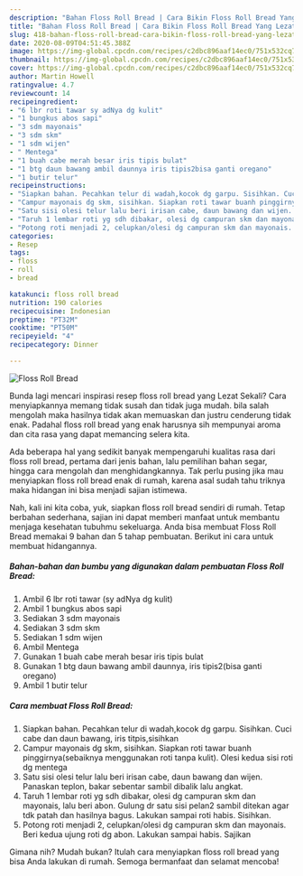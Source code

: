```yaml
---
description: "Bahan Floss Roll Bread | Cara Bikin Floss Roll Bread Yang Lezat Sekali"
title: "Bahan Floss Roll Bread | Cara Bikin Floss Roll Bread Yang Lezat Sekali"
slug: 418-bahan-floss-roll-bread-cara-bikin-floss-roll-bread-yang-lezat-sekali
date: 2020-08-09T04:51:45.388Z
image: https://img-global.cpcdn.com/recipes/c2dbc896aaf14ec0/751x532cq70/floss-roll-bread-foto-resep-utama.jpg
thumbnail: https://img-global.cpcdn.com/recipes/c2dbc896aaf14ec0/751x532cq70/floss-roll-bread-foto-resep-utama.jpg
cover: https://img-global.cpcdn.com/recipes/c2dbc896aaf14ec0/751x532cq70/floss-roll-bread-foto-resep-utama.jpg
author: Martin Howell
ratingvalue: 4.7
reviewcount: 14
recipeingredient:
- "6 lbr roti tawar sy adNya dg kulit"
- "1 bungkus abos sapi"
- "3 sdm mayonais"
- "3 sdm skm"
- "1 sdm wijen"
- " Mentega"
- "1 buah cabe merah besar iris tipis bulat"
- "1 btg daun bawang ambil daunnya iris tipis2bisa ganti oregano"
- "1 butir telur"
recipeinstructions:
- "Siapkan bahan. Pecahkan telur di wadah,kocok dg garpu. Sisihkan. Cuci cabe dan daun bawang, iris titpis,sisihkan"
- "Campur mayonais dg skm, sisihkan. Siapkan roti tawar buanh pinggirnya(sebaiknya menggunakan roti tanpa kulit). Olesi kedua sisi roti dg mentega"
- "Satu sisi olesi telur lalu beri irisan cabe, daun bawang dan wijen. Panaskan teplon, bakar sebentar sambil dibalik lalu angkat."
- "Taruh 1 lembar roti yg sdh dibakar, olesi dg campuran skm dan mayonais, lalu beri abon. Gulung dr satu sisi pelan2 sambil ditekan agar tdk patah dan hasilnya bagus. Lakukan sampai roti habis. Sisihkan."
- "Potong roti menjadi 2, celupkan/olesi dg campuran skm dan mayonais. Beri kedua ujung roti dg abon. Lakukan sampai habis. Sajikan"
categories:
- Resep
tags:
- floss
- roll
- bread

katakunci: floss roll bread 
nutrition: 190 calories
recipecuisine: Indonesian
preptime: "PT32M"
cooktime: "PT50M"
recipeyield: "4"
recipecategory: Dinner

---
```



![Floss Roll Bread](https://img-global.cpcdn.com/recipes/c2dbc896aaf14ec0/751x532cq70/floss-roll-bread-foto-resep-utama.jpg)

Bunda lagi mencari inspirasi resep floss roll bread yang Lezat Sekali? Cara menyiapkannya memang tidak susah dan tidak juga mudah. bila salah mengolah maka hasilnya tidak akan memuaskan dan justru cenderung tidak enak. Padahal floss roll bread yang enak harusnya sih mempunyai aroma dan cita rasa yang dapat memancing selera kita.

Ada beberapa hal yang sedikit banyak mempengaruhi kualitas rasa dari floss roll bread, pertama dari jenis bahan, lalu pemilihan bahan segar, hingga cara mengolah dan menghidangkannya. Tak perlu pusing jika mau menyiapkan floss roll bread enak di rumah, karena asal sudah tahu triknya maka hidangan ini bisa menjadi sajian istimewa.




Nah, kali ini kita coba, yuk, siapkan floss roll bread sendiri di rumah. Tetap berbahan sederhana, sajian ini dapat memberi manfaat untuk membantu menjaga kesehatan tubuhmu sekeluarga. Anda bisa membuat Floss Roll Bread memakai 9 bahan dan 5 tahap pembuatan. Berikut ini cara untuk membuat hidangannya.

<!--inarticleads1-->

##### Bahan-bahan dan bumbu yang digunakan dalam pembuatan Floss Roll Bread:

1. Ambil 6 lbr roti tawar (sy adNya dg kulit)
1. Ambil 1 bungkus abos sapi
1. Sediakan 3 sdm mayonais
1. Sediakan 3 sdm skm
1. Sediakan 1 sdm wijen
1. Ambil  Mentega
1. Gunakan 1 buah cabe merah besar iris tipis bulat
1. Gunakan 1 btg daun bawang ambil daunnya, iris tipis2(bisa ganti oregano)
1. Ambil 1 butir telur




<!--inarticleads2-->

##### Cara membuat Floss Roll Bread:

1. Siapkan bahan. Pecahkan telur di wadah,kocok dg garpu. Sisihkan. Cuci cabe dan daun bawang, iris titpis,sisihkan
1. Campur mayonais dg skm, sisihkan. Siapkan roti tawar buanh pinggirnya(sebaiknya menggunakan roti tanpa kulit). Olesi kedua sisi roti dg mentega
1. Satu sisi olesi telur lalu beri irisan cabe, daun bawang dan wijen. Panaskan teplon, bakar sebentar sambil dibalik lalu angkat.
1. Taruh 1 lembar roti yg sdh dibakar, olesi dg campuran skm dan mayonais, lalu beri abon. Gulung dr satu sisi pelan2 sambil ditekan agar tdk patah dan hasilnya bagus. Lakukan sampai roti habis. Sisihkan.
1. Potong roti menjadi 2, celupkan/olesi dg campuran skm dan mayonais. Beri kedua ujung roti dg abon. Lakukan sampai habis. Sajikan




Gimana nih? Mudah bukan? Itulah cara menyiapkan floss roll bread yang bisa Anda lakukan di rumah. Semoga bermanfaat dan selamat mencoba!
